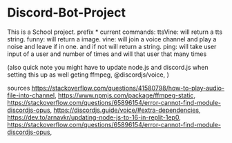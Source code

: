 # Discord-Bot-Project
This is a School project.
 prefix *
current commands: 
ttsVine: will return a tts string. 
funny: will return a image. 
vine: will join a voice channel and play a noise and leave if in one. and if not will return a string. 
ping: will take user input of a user and number of times and will that user that many times

(also quick note you might have to update node.js and discord.js when setting this up as well geting ffmpeg, @discordjs/voice, ) 


sources 
https://stackoverflow.com/questions/41580798/how-to-play-audio-file-into-channel,
https://www.npmjs.com/package/ffmpeg-static,
https://stackoverflow.com/questions/65896154/error-cannot-find-module-discordjs-opus,
https://discordjs.guide/voice/#extra-dependencies,
https://dev.to/arnavkr/updating-node-js-to-16-in-replit-1ep0,
https://stackoverflow.com/questions/65896154/error-cannot-find-module-discordjs-opus,
